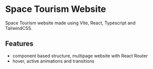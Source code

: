 # Space Tourism Website

Space Tourism website made using Vite, React, Typescript and TailwindCSS.

## Features

- component based structure, multipage website with React Router
- hover, active animations and transitions
